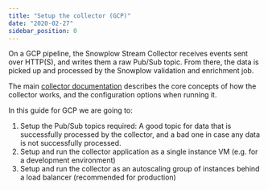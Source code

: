 ```yaml
---
title: "Setup the collector (GCP)"
date: "2020-02-27"
sidebar_position: 0
---
```


On a GCP pipeline, the Snowplow Stream Collector receives events sent over HTTP(S), and writes them a raw Pub/Sub topic. From there, the data is picked up and processed by the Snowplow validation and enrichment job.

The main [collector documentation](/docs/migrated/pipeline-components-and-applications/stream-collector/) describes the core concepts of how the collector works, and the configuration options when running it.

In this guide for GCP we are going to:

1. Setup the Pub/Sub topics required: A good topic for data that is successfully processed by the collector, and a bad one in case any data is not successfully processed.
2. Setup and run the collector application as a single instance VM (e.g. for a development environment)
3. Setup and run the collector as an autoscaling group of instances behind a load balancer (recommended for production)
